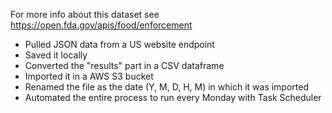 For more info about this dataset see https://open.fda.gov/apis/food/enforcement

- Pulled JSON data from a US website endpoint
- Saved it locally
- Converted the "results" part in a CSV dataframe
- Imported it in a AWS S3 bucket
- Renamed the file as the date (Y, M, D, H, M) in which it was imported
- Automated the entire process to run every Monday with Task Scheduler 
